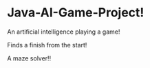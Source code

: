 # Java-AI-Game-Project!

An artificial intelligence playing a game!

Finds a finish from the start!

A maze solver!!


